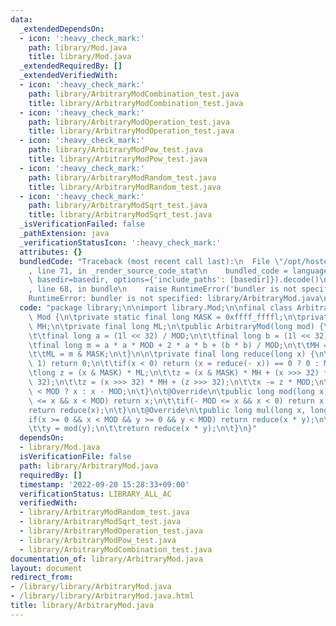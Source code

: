 ```yaml
---
data:
  _extendedDependsOn:
  - icon: ':heavy_check_mark:'
    path: library/Mod.java
    title: library/Mod.java
  _extendedRequiredBy: []
  _extendedVerifiedWith:
  - icon: ':heavy_check_mark:'
    path: library/ArbitraryModCombination_test.java
    title: library/ArbitraryModCombination_test.java
  - icon: ':heavy_check_mark:'
    path: library/ArbitraryModOperation_test.java
    title: library/ArbitraryModOperation_test.java
  - icon: ':heavy_check_mark:'
    path: library/ArbitraryModPow_test.java
    title: library/ArbitraryModPow_test.java
  - icon: ':heavy_check_mark:'
    path: library/ArbitraryModRandom_test.java
    title: library/ArbitraryModRandom_test.java
  - icon: ':heavy_check_mark:'
    path: library/ArbitraryModSqrt_test.java
    title: library/ArbitraryModSqrt_test.java
  _isVerificationFailed: false
  _pathExtension: java
  _verificationStatusIcon: ':heavy_check_mark:'
  attributes: {}
  bundledCode: "Traceback (most recent call last):\n  File \"/opt/hostedtoolcache/Python/3.10.7/x64/lib/python3.10/site-packages/onlinejudge_verify/documentation/build.py\"\
    , line 71, in _render_source_code_stat\n    bundled_code = language.bundle(stat.path,\
    \ basedir=basedir, options={'include_paths': [basedir]}).decode()\n  File \"/opt/hostedtoolcache/Python/3.10.7/x64/lib/python3.10/site-packages/onlinejudge_verify/languages/user_defined.py\"\
    , line 68, in bundle\n    raise RuntimeError('bundler is not specified: {}'.format(str(path)))\n\
    RuntimeError: bundler is not specified: library/ArbitraryMod.java\n"
  code: "package library;\n\nimport library.Mod;\n\nfinal class ArbitraryMod extends\
    \ Mod {\n\tprivate static final long MASK = 0xffff_ffffl;\n\tprivate final long\
    \ MH;\n\tprivate final long ML;\n\tpublic ArbitraryMod(long mod) {\n\t\tsuper(mod);\n\
    \t\tfinal long a = (1l << 32) / MOD;\n\t\tfinal long b = (1l << 32) % MOD;\n\t\
    \tfinal long m = a * a * MOD + 2 * a * b + (b * b) / MOD;\n\t\tMH = m >>> 32;\n\
    \t\tML = m & MASK;\n\t}\n\n\tprivate final long reduce(long x) {\n\t\tif(MOD ==\
    \ 1) return 0;\n\t\tif(x < 0) return (x = reduce(- x)) == 0 ? 0 : MOD - x;\n\t\
    \tlong z = (x & MASK) * ML;\n\t\tz = (x & MASK) * MH + (x >>> 32) * ML + (z >>>\
    \ 32);\n\t\tz = (x >>> 32) * MH + (z >>> 32);\n\t\tx -= z * MOD;\n\t\treturn x\
    \ < MOD ? x : x - MOD;\n\t}\n\t@Override\n\tpublic long mod(long x) {\n\t\tif(0\
    \ <= x && x < MOD) return x;\n\t\tif(- MOD <= x && x < 0) return x + MOD;\n\t\t\
    return reduce(x);\n\t}\n\t@Override\n\tpublic long mul(long x, long y) {\n\t\t\
    if(x >= 0 && x < MOD && y >= 0 && y < MOD) return reduce(x * y);\n\t\tx = mod(x);\n\
    \t\ty = mod(y);\n\t\treturn reduce(x * y);\n\t}\n}"
  dependsOn:
  - library/Mod.java
  isVerificationFile: false
  path: library/ArbitraryMod.java
  requiredBy: []
  timestamp: '2022-09-20 15:28:33+09:00'
  verificationStatus: LIBRARY_ALL_AC
  verifiedWith:
  - library/ArbitraryModRandom_test.java
  - library/ArbitraryModSqrt_test.java
  - library/ArbitraryModOperation_test.java
  - library/ArbitraryModPow_test.java
  - library/ArbitraryModCombination_test.java
documentation_of: library/ArbitraryMod.java
layout: document
redirect_from:
- /library/library/ArbitraryMod.java
- /library/library/ArbitraryMod.java.html
title: library/ArbitraryMod.java
---
```

